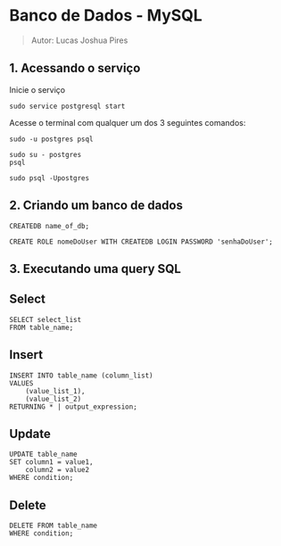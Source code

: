 # Banco de Dados - MySQL
> Autor: Lucas Joshua Pires

## 1. Acessando o serviço
Inicie o serviço
~~~
sudo service postgresql start
~~~

Acesse o terminal com qualquer um dos 3 seguintes comandos:
~~~
sudo -u postgres psql
~~~
~~~
sudo su - postgres
psql
~~~
~~~
sudo psql -Upostgres
~~~

## 2. Criando um banco de dados

~~~ postgresql
CREATEDB name_of_db;
~~~
~~~ postgresql
CREATE ROLE nomeDoUser WITH CREATEDB LOGIN PASSWORD 'senhaDoUser';   
~~~

## 3. Executando uma query SQL

## Select
~~~ postgresql
SELECT select_list
FROM table_name;
~~~

## Insert
~~~ postgresql
INSERT INTO table_name (column_list)
VALUES
    (value_list_1),
    (value_list_2)
RETURNING * | output_expression;
~~~

## Update
~~~ postgresql
UPDATE table_name
SET column1 = value1,
    column2 = value2
WHERE condition;
~~~

## Delete
~~~ postgresql
DELETE FROM table_name
WHERE condition;
~~~